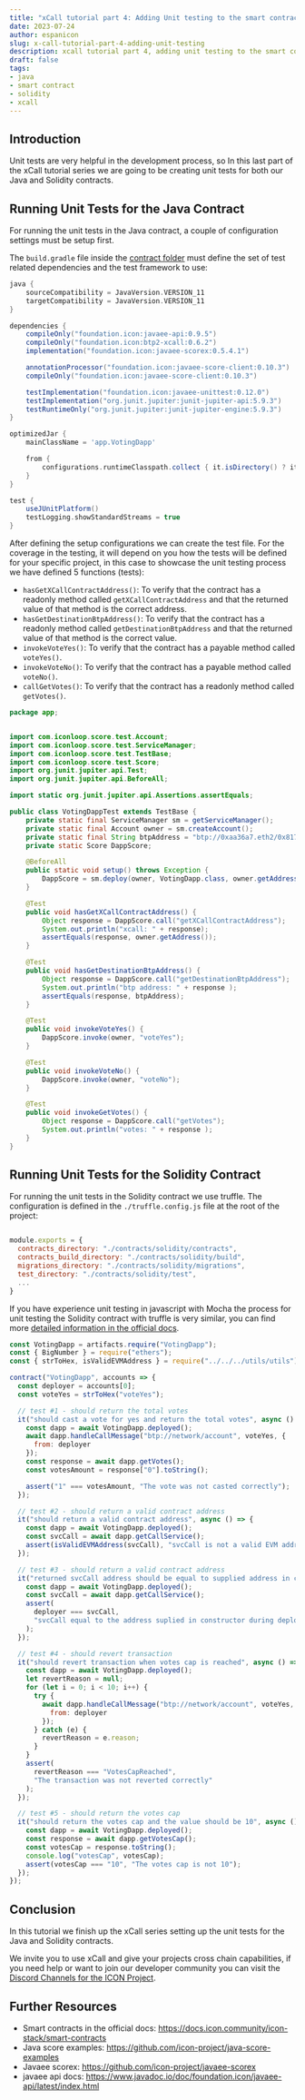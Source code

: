 ```yaml
---
title: "xCall tutorial part 4: Adding Unit testing to the smart contracts."
date: 2023-07-24
author: espanicon
slug: x-call-tutorial-part-4-adding-unit-testing
description: xcall tutorial part 4, adding unit testing to the smart contracts
draft: false
tags:
- java
- smart contract
- solidity
- xcall
---
```

## Introduction

Unit tests are very helpful in the development process, so In this last part of the xCall tutorial series we are going to be creating unit tests for both our Java and Solidity contracts.

## Running Unit Tests for the Java Contract

For running the unit tests in the Java contract, a couple of configuration settings must be setup first.

The `build.gradle` file inside the [contract folder](https://github.com/icon-community/crosschain-voting-dapp-with-rollback/blob/master/contracts/jvm/VotingDapp/build.gradle) must define the set of test related dependencies and the test framework to use:

```gradle
java {
    sourceCompatibility = JavaVersion.VERSION_11
    targetCompatibility = JavaVersion.VERSION_11
}

dependencies {
    compileOnly("foundation.icon:javaee-api:0.9.5")
    compileOnly("foundation.icon:btp2-xcall:0.6.2")
    implementation("foundation.icon:javaee-scorex:0.5.4.1")

    annotationProcessor("foundation.icon:javaee-score-client:0.10.3")
    compileOnly("foundation.icon:javaee-score-client:0.10.3")

    testImplementation("foundation.icon:javaee-unittest:0.12.0")
    testImplementation("org.junit.jupiter:junit-jupiter-api:5.9.3")
    testRuntimeOnly("org.junit.jupiter:junit-jupiter-engine:5.9.3")
}

optimizedJar {
    mainClassName = 'app.VotingDapp'

    from {
        configurations.runtimeClasspath.collect { it.isDirectory() ? it : zipTree(it) }
    }
}

test {
    useJUnitPlatform()
    testLogging.showStandardStreams = true
}
```

After defining the setup configurations we can create the test file. For the coverage in the testing, it will depend on you how the tests will be defined for your specific project, in this case to showcase the unit testing process we have defined 5 functions (tests):

* `hasGetXCallContractAddress()`: To verify that the contract has a readonly method called `getXCallContractAddress` and that the returned value of that method is the correct address.
* `hasGetDestinationBtpAddress()`: To verify that the contract has a readonly method called `getDestinationBtpAddress` and that the returned value of that method is the correct value.
* `invokeVoteYes()`: To verify that the contract has a payable method called `voteYes()`.
* `invokeVoteNo()`: To verify that the contract has a payable method called `voteNo()`.
* `callGetVotes()`: To verify that the contract has a readonly method called `getVotes()`.

```java
package app;


import com.iconloop.score.test.Account;
import com.iconloop.score.test.ServiceManager;
import com.iconloop.score.test.TestBase;
import com.iconloop.score.test.Score;
import org.junit.jupiter.api.Test;
import org.junit.jupiter.api.BeforeAll;

import static org.junit.jupiter.api.Assertions.assertEquals;

public class VotingDappTest extends TestBase {
    private static final ServiceManager sm = getServiceManager();
    private static final Account owner = sm.createAccount();
    private static final String btpAddress = "btp://0xaa36a7.eth2/0x817c542D606ba65b9B158919A77A2Df5AeE2E2EF";
    private static Score DappScore;

    @BeforeAll
    public static void setup() throws Exception {
        DappScore = sm.deploy(owner, VotingDapp.class, owner.getAddress(), btpAddress);
    }

    @Test
    public void hasGetXCallContractAddress() {
        Object response = DappScore.call("getXCallContractAddress");
        System.out.println("xcall: " + response);
        assertEquals(response, owner.getAddress());
    }

    @Test
    public void hasGetDestinationBtpAddress() {
        Object response = DappScore.call("getDestinationBtpAddress");
        System.out.println("btp address: " + response );
        assertEquals(response, btpAddress);
    }

    @Test
    public void invokeVoteYes() {
        DappScore.invoke(owner, "voteYes");
    }

    @Test
    public void invokeVoteNo() {
        DappScore.invoke(owner, "voteNo");
    }

    @Test
    public void invokeGetVotes() {
        Object response = DappScore.call("getVotes");
        System.out.println("votes: " + response );
    }
}
```

## Running Unit Tests for the Solidity Contract

For running the unit tests in the Solidity contract we use truffle. The configuration is defined in the `./truffle.config.js` file at the root of the project:
```javascript

module.exports = {
  contracts_directory: "./contracts/solidity/contracts",
  contracts_build_directory: "./contracts/solidity/build",
  migrations_directory: "./contracts/solidity/migrations",
  test_directory: "./contracts/solidity/test",
  ...
}
```

If you have experience unit testing in javascript with Mocha the process for unit testing the Solidity contract with truffle is very similar, you can find more [detailed information in the official docs](https://trufflesuite.com/docs/truffle/how-to/debug-test/write-tests-in-javascript/).

```javascript
const VotingDapp = artifacts.require("VotingDapp");
const { BigNumber } = require("ethers");
const { strToHex, isValidEVMAddress } = require("../../../utils/utils");

contract("VotingDapp", accounts => {
  const deployer = accounts[0];
  const voteYes = strToHex("voteYes");

  // test #1 - should return the total votes
  it("should cast a vote for yes and return the total votes", async () => {
    const dapp = await VotingDapp.deployed();
    await dapp.handleCallMessage("btp://network/account", voteYes, {
      from: deployer
    });
    const response = await dapp.getVotes();
    const votesAmount = response["0"].toString();

    assert("1" === votesAmount, "The vote was not casted correctly");
  });

  // test #2 - should return a valid contract address
  it("should return a valid contract address", async () => {
    const dapp = await VotingDapp.deployed();
    const svcCall = await dapp.getCallService();
    assert(isValidEVMAddress(svcCall), "svcCall is not a valid EVM address");
  });

  // test #3 - should return a valid contract address
  it("returned svcCall address should be equal to supplied address in constructor during deployment", async () => {
    const dapp = await VotingDapp.deployed();
    const svcCall = await dapp.getCallService();
    assert(
      deployer === svcCall,
      "svcCall equal to the address suplied in constructor during deployment"
    );
  });

  // test #4 - should revert transaction
  it("should revert transaction when votes cap is reached", async () => {
    const dapp = await VotingDapp.deployed();
    let revertReason = null;
    for (let i = 0; i < 10; i++) {
      try {
        await dapp.handleCallMessage("btp://network/account", voteYes, {
          from: deployer
        });
      } catch (e) {
        revertReason = e.reason;
      }
    }
    assert(
      revertReason === "VotesCapReached",
      "The transaction was not reverted correctly"
    );
  });

  // test #5 - should return the votes cap
  it("should return the votes cap and the value should be 10", async () => {
    const dapp = await VotingDapp.deployed();
    const response = await dapp.getVotesCap();
    const votesCap = response.toString();
    console.log("votesCap", votesCap);
    assert(votesCap === "10", "The votes cap is not 10");
  });
});
```

## Conclusion

In this tutorial we finish up the xCall series setting up the unit tests for the Java and Solidity contracts.

We invite you to use xCall and give your projects cross chain capabilities, if you need help or want to join our developer community you can visit the [Discord Channels for the ICON Project](https://icon.community/icondiscord/).

## Further Resources
* Smart contracts in the official docs: https://docs.icon.community/icon-stack/smart-contracts
* Java score examples: https://github.com/icon-project/java-score-examples
* Javaee scorex: https://github.com/icon-project/javaee-scorex
* javaee api docs: https://www.javadoc.io/doc/foundation.icon/javaee-api/latest/index.html
